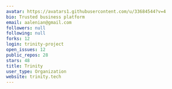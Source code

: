 ```yaml
---
avatar: https://avatars1.githubusercontent.com/u/33684544?v=4
bio: Trusted business platform
email: aalenian@gmail.com
followers: null
following: null
forks: 12
login: trinity-project
open_issues: 12
public_repos: 28
stars: 48
title: Trinity
user_type: Organization
website: trinity.tech
---
```

